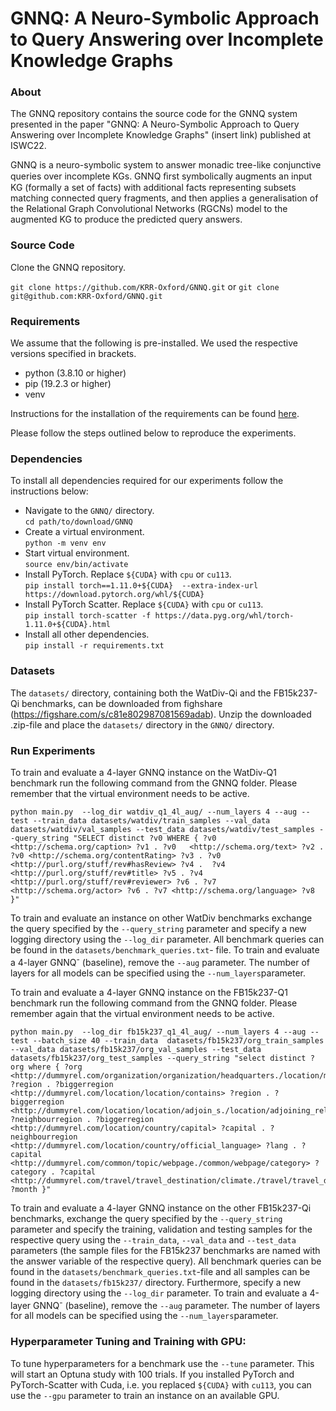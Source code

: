 # GNNQ: A Neuro-Symbolic Approach to Query Answering over Incomplete Knowledge Graphs

### About
The GNNQ repository contains the source code for the GNNQ system presented in the paper "GNNQ: A Neuro-Symbolic Approach to Query Answering over Incomplete Knowledge Graphs" (insert link) published at ISWC22. 

GNNQ is a neuro-symbolic system to answer monadic tree-like conjunctive queries over incomplete KGs. GNNQ ﬁrst symbolically augments an input KG (formally a set of facts) with additional facts representing subsets matching connected query fragments, and then applies a generalisation of the Relational Graph Convolutional Networks (RGCNs) model to the augmented KG to produce the predicted query answers.

### Source Code
Clone the GNNQ repository.

` git clone https://github.com/KRR-Oxford/GNNQ.git ` or ` git clone git@github.com:KRR-Oxford/GNNQ.git `

### Requirements
We assume that the following is pre-installed. We used the respective versions specified in brackets.
- python (3.8.10 or higher)
- pip (19.2.3 or higher)
- venv

Instructions for the installation of the requirements can be found [here](https://packaging.python.org/en/latest/guides/installing-using-pip-and-virtual-environments/).

Please follow the steps outlined below to reproduce the experiments.

### Dependencies
To install all dependencies required for our experiments follow the instructions below:
- Navigate to the `GNNQ/` directory. \
```cd path/to/download/GNNQ```
- Create a virtual environment. \
```python -m venv env```
- Start virtual environment. \
```source env/bin/activate```
- Install PyTorch. Replace `${CUDA}` with `cpu` or `cu113`. \
```pip install torch==1.11.0+${CUDA}  --extra-index-url https://download.pytorch.org/whl/${CUDA}```
- Install PyTorch Scatter. Replace `${CUDA}` with `cpu` or `cu113`. \
```pip install torch-scatter -f https://data.pyg.org/whl/torch-1.11.0+${CUDA}.html```
- Install all other dependencies. \
```pip install -r requirements.txt```

### Datasets
The `datasets/` directory, containing both the WatDiv-Qi and the FB15k237-Qi benchmarks, can be downloaded from fighshare (https://figshare.com/s/c81e802987081569adab). Unzip the downloaded .zip-file and place the `datasets/` directory in the `GNNQ/` directory.

### Run Experiments
To train and evaluate a 4-layer GNNQ instance on the WatDiv-Q1 benchmark run the following command from the GNNQ folder. Please remember that the virtual environment needs to be active. 
```
python main.py  --log_dir watdiv_q1_4l_aug/ --num_layers 4 --aug --test --train_data datasets/watdiv/train_samples --val_data datasets/watdiv/val_samples --test_data datasets/watdiv/test_samples --query_string "SELECT distinct ?v0 WHERE { ?v0  <http://schema.org/caption> ?v1 . ?v0   <http://schema.org/text> ?v2 . ?v0 <http://schema.org/contentRating> ?v3 . ?v0   <http://purl.org/stuff/rev#hasReview> ?v4 .  ?v4 <http://purl.org/stuff/rev#title> ?v5 . ?v4  <http://purl.org/stuff/rev#reviewer> ?v6 . ?v7 <http://schema.org/actor> ?v6 . ?v7 <http://schema.org/language> ?v8  }" 
```

To train and evaluate an instance on other WatDiv benchmarks exchange the query specified by the `--query_string` parameter and specify a new logging directory using the `--log_dir` parameter. All benchmark queries can be found in the `datasets/benchmark_queries.txt`- file. To train and evaluate a 4-layer GNNQ<sup>-</sup> (baseline), remove the `--aug` parameter. The number of layers for all models can be specified using the `--num_layers`parameter.

To train and evaluate a 4-layer GNNQ instance on the FB15k237-Q1 benchmark run the following command from the GNNQ folder. Please remember again that the virtual environment needs to be active.

```
python main.py  --log_dir fb15k237_q1_4l_aug/ --num_layers 4 --aug --test --batch_size 40 --train_data  datasets/fb15k237/org_train_samples --val_data datasets/fb15k237/org_val_samples --test_data datasets/fb15k237/org_test_samples --query_string "select distinct ?org where { ?org <http://dummyrel.com/organization/organization/headquarters./location/mailing_address/state_province_region> ?region . ?biggerregion <http://dummyrel.com/location/location/contains> ?region . ?biggerregion <http://dummyrel.com/location/location/adjoin_s./location/adjoining_relationship/adjoins> ?neighbourregion . ?biggerregion <http://dummyrel.com/location/country/capital> ?capital . ?neighbourregion <http://dummyrel.com/location/country/official_language> ?lang . ?capital <http://dummyrel.com/common/topic/webpage./common/webpage/category> ?category . ?capital <http://dummyrel.com/travel/travel_destination/climate./travel/travel_destination_monthly_climate/month> ?month }"  
```
To train and evaluate a 4-layer GNNQ instance on the other FB15k237-Qi benchmarks, exchange the query specified by the `--query_string` parameter and specify the training, validation and testing samples for the respective query using the `--train_data`, `--val_data` and `--test_data` parameters (the sample files for the FB15k237 benchmarks are named with the answer variable of the respective query). All benchmark queries can be found in the `datasets/benchmark_queries.txt`-file and all samples can be found in the `datasets/fb15k237/` directory. Furthermore, specify a new logging directory using the `--log_dir` parameter. To train and evaluate a 4-layer GNNQ<sup>-</sup> (baseline), remove the `--aug` parameter. The number of layers for all models can be specified using the `--num_layers`parameter.



### Hyperparameter Tuning and Training with GPU:
To tune hyperparameters for a benchmark use the `--tune` parameter. This will start an Optuna study with 100 trials. If you installed PyTorch and PyTorch-Scatter with Cuda, i.e. you replaced `${CUDA}` with `cu113`, you can use the `--gpu` parameter to train an instance on an available GPU.

